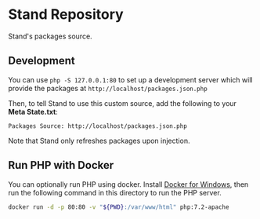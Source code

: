 # Stand Repository

Stand's packages source.

## Development

You can use `php -S 127.0.0.1:80` to set up a development server which will provide the packages at `http://localhost/packages.json.php`

Then, to tell Stand to use this custom source, add the following to your **Meta State.txt**:
```
Packages Source: http://localhost/packages.json.php
```

Note that Stand only refreshes packages upon injection.

## Run PHP with Docker

You can optionally run PHP using docker.
Install [Docker for Windows](https://docs.docker.com/desktop/install/windows-install/), 
then run the following command in this directory to run the PHP server.

```bash
docker run -d -p 80:80 -v "${PWD}:/var/www/html" php:7.2-apache
```
